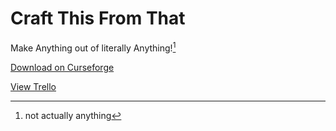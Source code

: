 # Craft This From That
Make Anything out of literally Anything![^1]

[Download on Curseforge](https://www.curseforge.com/minecraft/mc-mods/ctft)

[View Trello](https://trello.com/b/A4S8Dljs/craft-this-from-that)
[^1]: not actually anything
